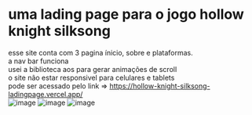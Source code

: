# uma lading page para o jogo hollow knight silksong

esse site conta com 3 pagina ínicio, sobre e plataformas.<br> a nav bar funciona <br> usei a biblioteca aos para gerar animações de scroll <br> o site não estar responsivel para celulares e tablets <br> pode ser acessado pelo link => https://hollow-knight-silksong-ladingpage.vercel.app/ <br>
![image](https://github.com/smaSamuel/hollow-knight-silksong-ladingpage/assets/169537294/ca3ced02-d27f-43a4-9496-7eea19848e28)
![image](https://github.com/smaSamuel/hollow-knight-silksong-ladingpage/assets/169537294/5814c170-4f40-4664-88dc-c0b49a75f631)
![image](https://github.com/smaSamuel/hollow-knight-silksong-ladingpage/assets/169537294/f813c116-b1a1-4145-b27f-4ef167c8d085)
